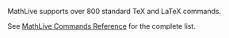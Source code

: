 MathLive supports over 800 standard TeX and LaTeX commands.

See
[MathLive Commands Reference](https://cortexjs.io/mathlive/reference/commands/)
for the complete list.
